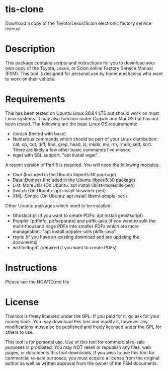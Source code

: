 # tis-clone
Download a copy of the Toyota/Lexus/Scion electronic factory service manual

# Description
This package contains scripts and instructions for you to download your own copy of the Toyota, Lexus, or Scion online Factory Service Manual (FSM).  This tool is designed for personal use by home mechanics who want to work on their vehicle.  

# Requirements
This has been tested on Ubuntu Linux 20.04 LTS but should work on most Linux systems.  It may also function under Cygwin and MacOS but has not been tested.  The following are the base Linux OS requirements:
* /bin/sh (tested with bash)
* Numerous commands which should be part of your Linux distribution: cat, cp, cut, diff, find, grep, head, ls, mkdir, mv, rm, rmdir, sed, sort.  There are likely a few other basic commands I've missed
* wget with SSL support.  "apt install wget".

A recent version of Perl 5 is required.  You will need the following modules:
* Cwd (Included in the Ubuntu libperl5.30 package)
* Data::Dumper (Included in the Ubuntu libperl5.30 package)
* List::MoreUtils (On Ubuntu: apt install liblist-moreutils-perl)
* Switch (On Ubuntu: apt install libswitch-perl)
* XML::Simple (On Ubuntu: apt install libxml-simple-perl)

Other Ubuntu packages which need to be installed:
* Ghostscript (if you want to create PDFs: apt install ghostscript)
* Poppler (pdfinfo, pdfseparate) and pdftk-java (if you want to split the multi-thousand page PDFs into smaller PDFs which are more manageable).  "apt install poppler-utils pkftk-java".
* rsync (if you have an existing download and are updating the documents)
* wkhtmltopdf (required if you want to create PDFs)

# Instructions
Please see the HOWTO.md file

# License
This tool is freely licensed under the GPL.  If you paid for it, go ask for your money back.  You may download this tool and modify it, however any modifications must also be published and freely licensed under the GPL for others to use. 

This tool is for personal use.  Use of this tool for commercial re-sale purposes is prohibited.  You may NOT resell or republish any files, web pages, or documents this tool downloads.  If you wish to use this tool for commercial re-sale purposes, you must acquire a license from the original author as well as written approval from the owner of the FSM documents.
